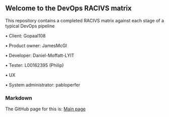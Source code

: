 ## Welcome to the DevOps RACIVS matrix

This repository contains a completed RACIVS matrix against each stage of a typical DevOps pipeline 

• Client:                Gopaal108

• Product owner:         JamesMcGl

• Developer:             Daniel-Moffatt-LYIT

• Tester:                L00162395 (Philip)

• UX

• System administrator:  pabloperfer

### Markdown

The GitHub page for this is: [Main page](https://lyitcomputing.github.io/DevOps-RACVIS/)  
